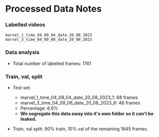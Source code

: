 # Processed Data Notes 

### Labelled videos

```
marvel_1_time_04_09_04_date_20_08_2023
marvel_3_time_04_09_06_date_20_08_2023
```

### Data analysis 

- Total number of labelled frames: 1761 

### Train, val, split 

- Test set: 
  - marvel_1_time_04_09_04_date_20_08_2023_1: 68 frames 
  - marvel_3_time_04_09_06_date_20_08_2023_6: 48 frames 
  - Percentage: 6.6%
  - **We segregate this data away into it's own folder so 
    it can't be leaked.**

- Train, val split: 90% train, 10% val of the remaining 1645 frames.